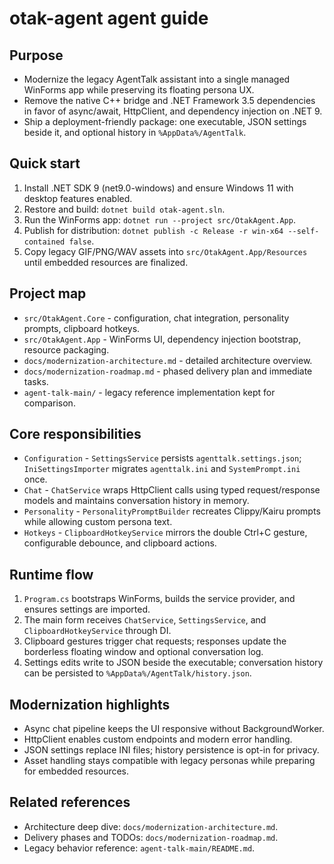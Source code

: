 # otak-agent agent guide

## Purpose
- Modernize the legacy AgentTalk assistant into a single managed WinForms app while preserving its floating persona UX.
- Remove the native C++ bridge and .NET Framework 3.5 dependencies in favor of async/await, HttpClient, and dependency injection on .NET 9.
- Ship a deployment-friendly package: one executable, JSON settings beside it, and optional history in `%AppData%/AgentTalk`.

## Quick start
1. Install .NET SDK 9 (net9.0-windows) and ensure Windows 11 with desktop features enabled.
2. Restore and build: `dotnet build otak-agent.sln`.
3. Run the WinForms app: `dotnet run --project src/OtakAgent.App`.
4. Publish for distribution: `dotnet publish -c Release -r win-x64 --self-contained false`.
5. Copy legacy GIF/PNG/WAV assets into `src/OtakAgent.App/Resources` until embedded resources are finalized.

## Project map
- `src/OtakAgent.Core` - configuration, chat integration, personality prompts, clipboard hotkeys.
- `src/OtakAgent.App` - WinForms UI, dependency injection bootstrap, resource packaging.
- `docs/modernization-architecture.md` - detailed architecture overview.
- `docs/modernization-roadmap.md` - phased delivery plan and immediate tasks.
- `agent-talk-main/` - legacy reference implementation kept for comparison.

## Core responsibilities
- `Configuration` - `SettingsService` persists `agenttalk.settings.json`; `IniSettingsImporter` migrates `agenttalk.ini` and `SystemPrompt.ini` once.
- `Chat` - `ChatService` wraps HttpClient calls using typed request/response models and maintains conversation history in memory.
- `Personality` - `PersonalityPromptBuilder` recreates Clippy/Kairu prompts while allowing custom persona text.
- `Hotkeys` - `ClipboardHotkeyService` mirrors the double Ctrl+C gesture, configurable debounce, and clipboard actions.

## Runtime flow
1. `Program.cs` bootstraps WinForms, builds the service provider, and ensures settings are imported.
2. The main form receives `ChatService`, `SettingsService`, and `ClipboardHotkeyService` through DI.
3. Clipboard gestures trigger chat requests; responses update the borderless floating window and optional conversation log.
4. Settings edits write to JSON beside the executable; conversation history can be persisted to `%AppData%/AgentTalk/history.json`.

## Modernization highlights
- Async chat pipeline keeps the UI responsive without BackgroundWorker.
- HttpClient enables custom endpoints and modern error handling.
- JSON settings replace INI files; history persistence is opt-in for privacy.
- Asset handling stays compatible with legacy personas while preparing for embedded resources.

## Related references
- Architecture deep dive: `docs/modernization-architecture.md`.
- Delivery phases and TODOs: `docs/modernization-roadmap.md`.
- Legacy behavior reference: `agent-talk-main/README.md`.
